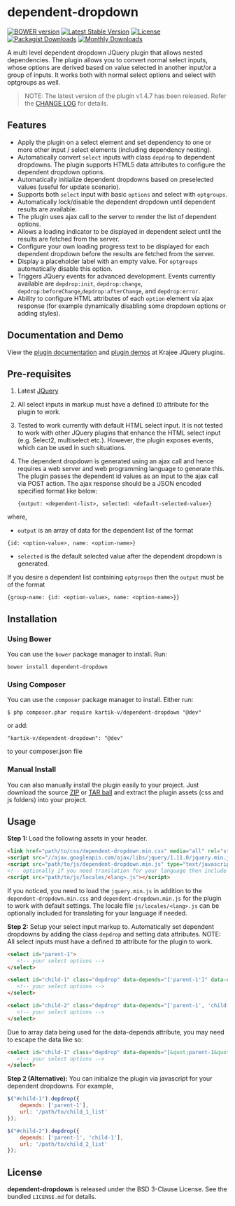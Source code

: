 dependent-dropdown
==================

[![BOWER version](https://badge-me.herokuapp.com/api/bower/kartik-v/dependent-dropdown.png)](http://badges.enytc.com/for/bower/kartik-v/dependent-dropdown)
[![Latest Stable Version](https://poser.pugx.org/kartik-v/dependent-dropdown/v/stable)](https://packagist.org/packages/kartik-v/dependent-dropdown)
[![License](https://poser.pugx.org/kartik-v/dependent-dropdown/license)](https://packagist.org/packages/kartik-v/dependent-dropdown)
[![Packagist Downloads](https://poser.pugx.org/kartik-v/dependent-dropdown/downloads)](https://packagist.org/packages/kartik-v/dependent-dropdown)
[![Monthly Downloads](https://poser.pugx.org/kartik-v/dependent-dropdown/d/monthly)](https://packagist.org/packages/kartik-v/dependent-dropdown)

A multi level dependent dropdown JQuery plugin that allows nested dependencies. The plugin allows you to convert normal select inputs, whose options are derived based on value selected in another input/or a group of inputs. It works both with normal select options and select with optgroups as well.

> NOTE: The latest version of the plugin v1.4.7 has been released. Refer the [CHANGE LOG](https://github.com/kartik-v/dependent-dropdown/blob/master/CHANGE.md) for details.

## Features

- Apply the plugin on a select element and set dependency to one or more other input / select elements (including
  dependency nesting).
- Automatically convert `select` inputs with class `depdrop` to dependent dropdowns. The plugin supports HTML5 
  data attributes to configure the dependent dropdown options.
- Automatically initialize dependent dropdowns based on preselected values (useful for update scenario).
- Supports both `select` input with basic `options` and select with `optgroups`.
- Automatically lock/disable the dependent dropdown until dependent results are available.
- The plugin uses ajax call to the server to render the list of dependent options.
- Allows a loading indicator to be displayed in dependent select until the results are fetched from the server.
- Configure your own loading progress text to be displayed for each dependent dropdown before the results are fetched from the server.
- Display a placeholder label with an empty value. For `optgroups` automatically disable this option.
- Triggers JQuery events for advanced development. Events currently available are `depdrop:init`, `depdrop:change`,
  `depdrop:beforeChange`,`depdrop:afterChange`, and  `depdrop:error`.
- Ability to configure HTML attributes of each `option` element via ajax response (for example dynamically disabling some dropdown options or adding styles).

## Documentation and Demo

View the [plugin documentation](http://plugins.krajee.com/dependent-dropdown) and
[plugin demos](http://plugins.krajee.com/dependent-dropdown/demo) at Krajee JQuery plugins.

## Pre-requisites

1. Latest [JQuery](http://jquery.com/)
2. All select inputs in markup must have a defined `ID` attribute for the plugin to work.
3. Tested to work currently with default HTML select input. It is not tested to work with other JQuery plugins that enhance
   the HTML select input (e.g. Select2, multiselect etc.). However, the plugin exposes events, which can be used in
   such situations.
4. The dependent dropdown is generated using an ajax call and hence requires a web server and web programming language to
   generate this. The plugin passes the dependent id values as an input to the ajax call via POST action. The ajax response
   should be a JSON encoded specified format like below:

   ```
   {output: <dependent-list>, selected: <default-selected-value>}
   ```

  where,

  - `output` is an array of data for the dependent list of the format

  ```
  {id: <option-value>, name: <option-name>}
  ```

  - `selected` is the default selected value after the dependent dropdown is generated.

  If you desire a dependent list  containing `optgroups` then the `output` must be of the format

  ```
  {group-name: {id: <option-value>, name: <option-name>}}
  ```

## Installation

### Using Bower
You can use the `bower` package manager to install. Run:

    bower install dependent-dropdown

### Using Composer
You can use the `composer` package manager to install. Either run:

    $ php composer.phar require kartik-v/dependent-dropdown "@dev"

or add:

    "kartik-v/dependent-dropdown": "@dev"

to your composer.json file

### Manual Install

You can also manually install the plugin easily to your project. Just download the source
[ZIP](https://github.com/kartik-v/dependent-dropdown/zipball/master) or
[TAR ball](https://github.com/kartik-v/dependent-dropdown/tarball/master) and extract the
plugin assets (css and js folders) into your project.

## Usage

**Step 1:** Load the following assets in your header.

```html
<link href="path/to/css/dependent-dropdown.min.css" media="all" rel="stylesheet" type="text/css" />
<script src="//ajax.googleapis.com/ajax/libs/jquery/1.11.0/jquery.min.js"></script>
<script src="path/to/js/dependent-dropdown.min.js" type="text/javascript"></script>
<!-- optionally if you need translation for your language then include locale file as mentioned below -->
<script src="path/to/js/locales/<lang>.js"></script>
```

If you noticed, you need to load the `jquery.min.js` in addition to the `dependent-dropdown.min.css` and `dependent-dropdown.min.js` for the plugin to work with default settings. The locale file `js/locales/<lang>.js` can be optionally included for translating for your language if needed.

**Step 2:** Setup your select input markup to. Automatically set dependent dropdowns by adding the class `depdrop` and setting data attributes. 
NOTE: All select inputs must have a defined `ID` attribute for the plugin to work.

```html
<select id="parent-1">
   <!-- your select options -->
</select>

<select id="child-1" class="depdrop" data-depends="['parent-1']" data-url="/path/to/child_1_list">
   <!-- your select options -->
</select>

<select id="child-2" class="depdrop" data-depends="['parent-1', 'child-1']" data-url="/path/to/child_2_list">
   <!-- your select options -->
</select>
```
Due to array data being used for the data-depends attribute, you may need to escape the data like so:

```html
<select id="child-1" class="depdrop" data-depends="[&quot;parent-1&quot;]" data-url="/path/to/child_1_list">
   <!-- your select options -->
</select>
```

**Step 2 (Alternative):** You can initialize the plugin via javascript for your dependent dropdowns. For example,

```js
$("#child-1").depdrop({
    depends: ['parent-1'],
    url: '/path/to/child_1_list'
});

$("#child-2").depdrop({
    depends: ['parent-1', 'child-1'],
    url: '/path/to/child_2_list'
});

```

## License

**dependent-dropdown** is released under the BSD 3-Clause License. See the bundled `LICENSE.md` for details.
